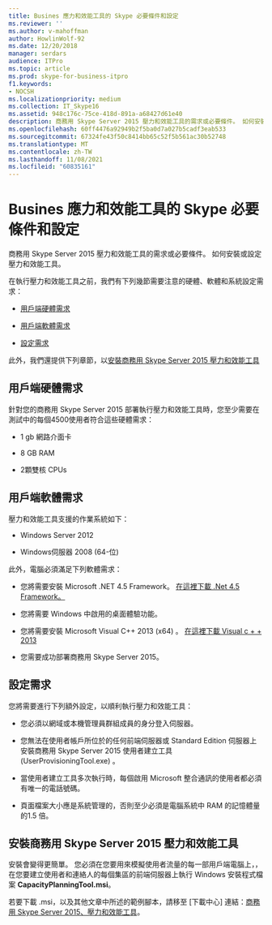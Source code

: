 ```yaml
---
title: Busines 應力和效能工具的 Skype 必要條件和設定
ms.reviewer: ''
ms.author: v-mahoffman
author: HowlinWolf-92
ms.date: 12/20/2018
manager: serdars
audience: ITPro
ms.topic: article
ms.prod: skype-for-business-itpro
f1.keywords:
- NOCSH
ms.localizationpriority: medium
ms.collection: IT_Skype16
ms.assetid: 948c176c-75ce-418d-891a-a68427d61e40
description: 商務用 Skype Server 2015 壓力和效能工具的需求或必要條件。 如何安裝或設定壓力和效能工具。
ms.openlocfilehash: 60ff4476a92949b2f5ba0d7a027b5cadf3eab533
ms.sourcegitcommit: 67324fe43f50c8414bb65c52f5b561ac30b52748
ms.translationtype: MT
ms.contentlocale: zh-TW
ms.lasthandoff: 11/08/2021
ms.locfileid: "60835161"
---
```

# <a name="prerequisites-and-setup-for-the-skype-for-busines-stress-and-performance-tool"></a>Busines 應力和效能工具的 Skype 必要條件和設定
 
商務用 Skype Server 2015 壓力和效能工具的需求或必要條件。 如何安裝或設定壓力和效能工具。
  
在執行壓力和效能工具之前，我們有下列幾節需要注意的硬體、軟體和系統設定需求：
  
- [用戶端硬體需求](prerequisites-and-setup.md#ClientHardwareReqs)
    
- [用戶端軟體需求](prerequisites-and-setup.md#ClientSoftwareReqs)
    
- [設定需求](prerequisites-and-setup.md#ConfigReqs)
    
此外，我們還提供下列章節，以[安裝商務用 Skype Server 2015 壓力和效能工具](prerequisites-and-setup.md#Installing)
  
## <a name="client-hardware-requirements"></a>用戶端硬體需求
<a name="ClientHardwareReqs"> </a>

針對您的商務用 Skype Server 2015 部署執行壓力和效能工具時，您至少需要在測試中的每個4500使用者符合這些硬體需求：
  
- 1 gb 網路介面卡
    
- 8 GB RAM
    
- 2顆雙核 CPUs
    
## <a name="client-software-requirements"></a>用戶端軟體需求
<a name="ClientSoftwareReqs"> </a>

壓力和效能工具支援的作業系統如下：
  
- Windows Server 2012
    
- Windows伺服器 2008 (64-位) 
    
此外，電腦必須滿足下列軟體需求：
  
- 您將需要安裝 Microsoft .NET 4.5 Framework。 [在這裡下載 .Net 4.5 Framework。](https://www.microsoft.com/download/details.aspx?id=30653)
    
- 您將需要 Windows 中啟用的桌面體驗功能。
    
- 您將需要安裝 Microsoft Visual C++ 2013 (x64) 。 [在這裡下載 Visual c + + 2013](https://www.microsoft.com/download/details.aspx?id=40784)
    
- 您需要成功部署商務用 Skype Server 2015。
    
## <a name="configuration-requirements"></a>設定需求
<a name="ConfigReqs"> </a>

您將需要進行下列額外設定，以順利執行壓力和效能工具：
  
- 您必須以網域或本機管理員群組成員的身分登入伺服器。
    
- 您無法在使用者帳戶所位於的任何前端伺服器或 Standard Edition 伺服器上安裝商務用 Skype Server 2015 使用者建立工具 (UserProvisioningTool.exe) 。
    
- 當使用者建立工具多次執行時，每個啟用 Microsoft 整合通訊的使用者都必須有唯一的電話號碼。
    
- 頁面檔案大小應是系統管理的，否則至少必須是電腦系統中 RAM 的記憶體量的1.5 倍。
    
## <a name="installing-the-skype-for-business-server-2015-stress-and-performance-tool"></a>安裝商務用 Skype Server 2015 壓力和效能工具
<a name="Installing"> </a>

安裝會變得更簡單。 您必須在您要用來模擬使用者流量的每一部用戶端電腦上，，在您要建立使用者和連絡人的每個集區的前端伺服器上執行 Windows 安裝程式檔案 **CapacityPlanningTool.msi**。
  
若要下載 .msi，以及其他文章中所述的範例腳本，請移至 [下載中心] 連結：[商務用 Skype Server 2015、壓力和效能工具](https://www.microsoft.com/download/details.aspx?id=50367)。
  

